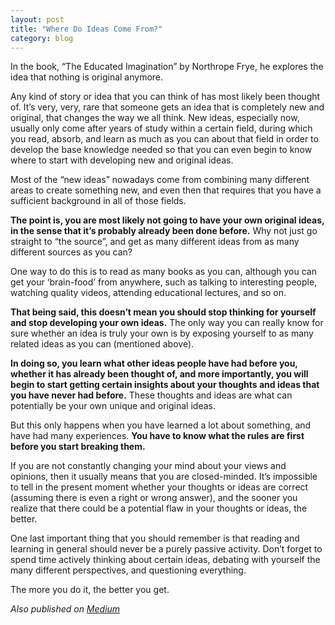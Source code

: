 ```yaml
---
layout: post
title: "Where Do Ideas Come From?"
category: blog
---
```


In the book, “The Educated Imagination” by Northrope Frye, he explores the idea that nothing is original anymore.

Any kind of story or idea that you can think of has most likely been thought of. It’s very, very, rare that someone gets an idea that is completely new and original, that changes the way we all think. New ideas, especially now, usually only come after years of study within a certain field, during which you read, absorb, and learn as much as you can about that field in order to develop the base knowledge needed so that you can even begin to know where to start with developing new and original ideas.

Most of the “new ideas” nowadays come from combining many different areas to create something new, and even then that requires that you have a sufficient background in all of those fields.

**The point is, you are most likely not going to have your own original ideas, in the sense that it’s probably already been done before.** Why not just go straight to “the source”, and get as many different ideas from as many different sources as you can?

One way to do this is to read as many books as you can, although you can get your ‘brain-food’ from anywhere, such as talking to interesting people, watching quality videos, attending educational lectures, and so on.

**That being said, this doesn’t mean you should stop thinking for yourself and stop developing your own ideas.** The only way you can really know for sure whether an idea is truly your own is by exposing yourself to as many related ideas as you can (mentioned above).

**In doing so, you learn what other ideas people have had before you, whether it has already been thought of, and more importantly, you will begin to start getting certain insights about your thoughts and ideas that you have never had before.** These thoughts and ideas are what can potentially be your own unique and original ideas.

But this only happens when you have learned a lot about something, and have had many experiences. **You have to know what the rules are first before you start breaking them.**

If you are not constantly changing your mind about your views and opinions, then it usually means that you are closed-minded. It’s impossible to tell in the present moment whether your thoughts or ideas are correct (assuming there is even a right or wrong answer), and the sooner you realize that there could be a potential flaw in your thoughts or ideas, the better.

One last important thing that you should remember is that reading and learning in general should never be a purely passive activity. Don’t forget to spend time actively thinking about certain ideas, debating with yourself the many different perspectives, and questioning everything.

The more you do it, the better you get.

*Also published on [Medium](https://medium.com/@LeNPaul/where-do-ideas-come-from-675746a0f883)*
